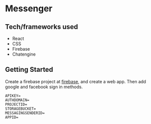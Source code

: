 # Messenger

## Tech/frameworks used
- React
- CSS
- Firebase
- Chatengine

## Getting Started
Create a firebase project at [firebase](https://firebase.google.com/), and create a web app. Then add google and facebook sign in methods.

```
APIKEY=
AUTHDOMAIN=
PROJECTID=
STORAGEBUCKET=
MESSAGINGSENDERID=
APPID=
```

